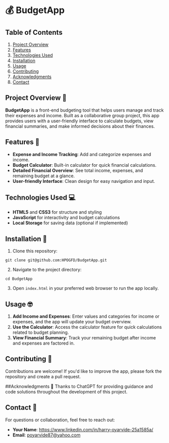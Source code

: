 # 💰 BudgetApp

## Table of Contents
1. [Project Overview](#project-overview)
2. [Features](#features)
3. [Technologies Used](#technologies-used)
4. [Installation](#installation)
5. [Usage](#usage)
6. [Contributing](#contributing)
7. [Acknowledgments](#Acknowledgments)
8. [Contact](#contact)
   

## Project Overview 🌟
**BudgetApp** is a front-end budgeting tool that helps users manage and track their expenses and income. Built as a collaborative group project, this app provides users with a user-friendly interface to calculate budgets, view financial summaries, and make informed decisions about their finances.

## Features 🤑
* **Expense and Income Tracking**: Add and categorize expenses and income.
* **Budget Calculator**: Built-in calculator for quick financial calculations.
* **Detailed Financial Overview**: See total income, expenses, and remaining budget at a glance.
* **User-friendly Interface**: Clean design for easy navigation and input.

## Technologies Used 💻
* **HTML5** and **CSS3** for structure and styling
* **JavaScript** for interactivity and budget calculations
* **Local Storage** for saving data (optional if implemented)

## Installation 🚀
1. Clone this repository:
```
git clone git@github.com:HPOGFD/BudgetApp.git
```
2. Navigate to the project directory:
```
cd BudgetApp
```
3. Open `index.html` in your preferred web browser to run the app locally.

## Usage 🤓
1. **Add Income and Expenses**: Enter values and categories for income or expenses, and the app will update your budget overview.
2. **Use the Calculator**: Access the calculator feature for quick calculations related to budget planning.
3. **View Financial Summary**: Track your remaining budget after income and expenses are factored in.

## Contributing 🤝
Contributions are welcome! If you'd like to improve the app, please fork the repository and create a pull request.

##Acknowledgments 🙌
Thanks to ChatGPT for providing guidance and code solutions throughout the development of this project.

## Contact 📩
For questions or collaboration, feel free to reach out:
* **Your Name**: https://www.linkedin.com/in/harry-oyarvide-25a1585a/
* **Email**: poyarvide87@yahoo.com
